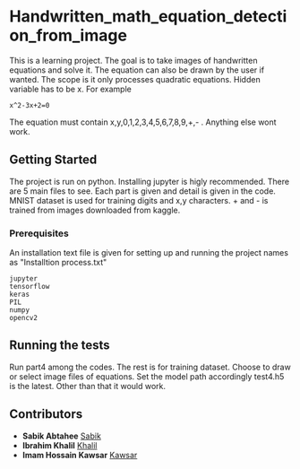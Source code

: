 # Handwritten_math_equation_detection_from_image

This is a learning project. The goal is to take images of handwritten equations and solve it. The equation can also be drawn by the user if wanted. The scope is it only processes quadratic equations. Hidden variable has to be x. For example

```
x^2-3x+2=0
```
The equation must contain x,y,0,1,2,3,4,5,6,7,8,9,+,- . Anything else wont work.
## Getting Started
The project is run on python. Installing jupyter is higly recommended. There are 5 main files to see. Each part is given and detail is given in the code. MNIST dataset is used for training digits and x,y characters. + and - is trained from images downloaded from kaggle.

### Prerequisites

An installation text file is given for setting up and running the project names as "Installtion process.txt"

```
jupyter
tensorflow
keras
PIL
numpy
opencv2
```



## Running the tests

Run part4 among the codes. The rest is for training dataset. Choose to draw or select image files of equations. Set the model path accordingly test4.h5 is the latest. Other than that it would work.

## Contributors

* **Sabik Abtahee** [Sabik](https://github.com/SabikAbtahee)
* **Ibrahim Khalil** [Khalil](https://github.com/ibrahim804)
* **Imam Hossain Kawsar** [Kawsar](https://github.com/imam-hossain-kawsar)

